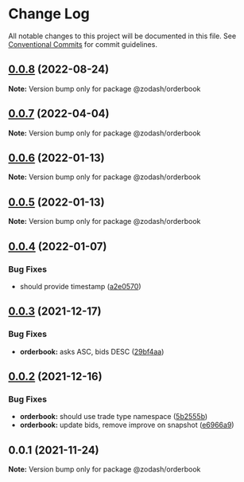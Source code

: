 # Change Log

All notable changes to this project will be documented in this file.
See [Conventional Commits](https://conventionalcommits.org) for commit guidelines.

## [0.0.8](https://github.com/zcorky/zodash/compare/@zodash/orderbook@0.0.7...@zodash/orderbook@0.0.8) (2022-08-24)

**Note:** Version bump only for package @zodash/orderbook





## [0.0.7](https://github.com/zcorky/zodash/compare/@zodash/orderbook@0.0.6...@zodash/orderbook@0.0.7) (2022-04-04)

**Note:** Version bump only for package @zodash/orderbook





## [0.0.6](https://github.com/zcorky/zodash/compare/@zodash/orderbook@0.0.5...@zodash/orderbook@0.0.6) (2022-01-13)

**Note:** Version bump only for package @zodash/orderbook





## [0.0.5](https://github.com/zcorky/zodash/compare/@zodash/orderbook@0.0.4...@zodash/orderbook@0.0.5) (2022-01-13)

**Note:** Version bump only for package @zodash/orderbook





## [0.0.4](https://github.com/zcorky/zodash/compare/@zodash/orderbook@0.0.3...@zodash/orderbook@0.0.4) (2022-01-07)


### Bug Fixes

* should provide timestamp ([a2e0570](https://github.com/zcorky/zodash/commit/a2e05703ba35abd07e0c6e4074ea75b5ccc8d8be))





## [0.0.3](https://github.com/zcorky/zodash/compare/@zodash/orderbook@0.0.2...@zodash/orderbook@0.0.3) (2021-12-17)


### Bug Fixes

* **orderbook:** asks ASC, bids DESC ([29bf4aa](https://github.com/zcorky/zodash/commit/29bf4aa81884f479f781f7cde4b946e8e6e1c506))





## [0.0.2](https://github.com/zcorky/zodash/compare/@zodash/orderbook@0.0.1...@zodash/orderbook@0.0.2) (2021-12-16)


### Bug Fixes

* **orderbook:** should use trade type namespace ([5b2555b](https://github.com/zcorky/zodash/commit/5b2555b70bf86c52cc8c8ef0b422cca8f1b22853))
* **orderbook:** update bids, remove improve on snapshot ([e6966a9](https://github.com/zcorky/zodash/commit/e6966a926073763cf0ee2f4c173ceb7afa7b7563))





## 0.0.1 (2021-11-24)

**Note:** Version bump only for package @zodash/orderbook
